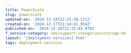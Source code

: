 ```yaml
---
title: PowerScale
slug: powerscale
updated-on: '2024-12-18T22:15:38.171Z'
created-on: '2024-12-17T21:14:41.954Z'
published-on: '2024-12-18T22:25:03.978Z'
f_service-category: cms/support-categories/storage.md
layout: '[deployment-services].html'
tags: deployment-services
---
```



